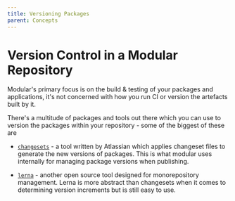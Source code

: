 ```yaml
---
title: Versioning Packages
parent: Concepts
---
```


# Version Control in a Modular Repository

Modular's primary focus is on the build & testing of your packages and
applications, it's not concerned with how you run CI or version the artefacts
built by it.

There's a multitude of packages and tools out there which you can use to version
the packages within your repository - some of the biggest of these are

- [`changesets`](https://github.com/atlassian/changesets) - a tool written by
  Atlassian which applies changeset files to generate the new versions of
  packages. This is what modular uses internally for managing package versions
  when publishing.

- [`lerna`](https://github.com/lerna/lerna/) - another open source tool designed
  for monorepository management. Lerna is more abstract than changesets when it
  comes to determining version increments but is still easy to use.
